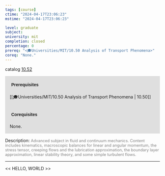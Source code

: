 ```yaml
---
tags: [course]
ctime: "2024-04-17T23:06:23"
mstime: "2024-04-17T23:06:23"

level: graduate
subject: 
university: mit
completion: closed
percentage: 0
prereq: "<🎓Universities/MIT/10.50 Analysis of Transport Phenomena>"
coreq: "None."
---
```


catalog [10.52](http://student.mit.edu/catalog/m10a.html#10.52)

<span style="display: block; padding: 15px; background-color: rgb(100, 100, 100, 0.2);"><font id="m_prereq389_0" style="display: block; font-family: Arial, sans-serif; font-weight: bold; padding: 5px">Prerequisites</font><br><span id="prereq389_0">[[🎓Universities/MIT/10.50 Analysis of Transport Phenomena | 10.50]]</span></span>
<span style="display: block; padding: 15px; background-color: rgb(100, 100, 100, 0.2);"><font id="m_coreq389_0" style="display: block; font-family: Arial, sans-serif; font-weight: bold; padding: 5px">Corequisites</font><br><span id="coreq389_0">None.</span></span>

<font style="">Description:</font>
<font style="color: grey; font-size: 0.8rem;">Advanced subject in fluid and continuum mechanics. Content includes kinematics, macroscopic balances for linear and angular momentum, the stress tensor, creeping flows and the lubrication approximation, the boundary layer approximation, linear stability theory, and some simple turbulent flows.</font>



---

<< HELLO, WORLD >>

